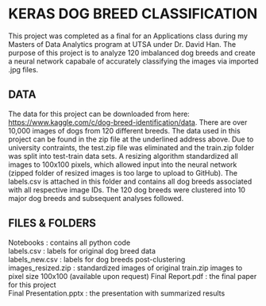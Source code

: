 # KERAS DOG BREED CLASSIFICATION
This project was completed as a final for an Applications class during my Masters of Data Analytics program at UTSA under Dr. David Han. The purpose of this project is to analyze 120 imbalanced dog breeds and create a neural network capabale of accurately classifying the images via imported .jpg files.

## DATA
The data for this project can be downloaded from here: https://www.kaggle.com/c/dog-breed-identification/data. 
There are over 10,000 images of dogs from 120 different breeds. The data used in this project can be found in the zip file at the underlined address above. Due to university contraints, the test.zip file was eliminated and the train.zip folder was split into test-train data sets. A resizing algorithm standardized all images to 100x100 pixels, which allowed input into the neural network (zipped folder of resized images is too large to upload to GitHub). The labels.csv is attached in this folder and contains all dog breeds associated with all respective image IDs. The 120 dog breeds were clustered into 10 major dog breeds and subsequent analyses followed. 

## FILES & FOLDERS
Notebooks : contains all python code </br>
labels.csv : labels for original dog breed data </br>
labels_new.csv : labels for dog breeds post-clustering </br>
images_resized.zip : standardized images of original train.zip images to pixel size 100x100 (available upon request)
Final Report.pdf : the final paper for this project </br>
Final Presentation.pptx : the presentation with summarized results
